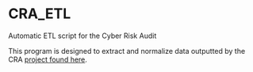 # CRA_ETL
Automatic ETL script for the Cyber Risk Audit 

This program is designed to extract and normalize data outputted by the CRA [project found here](https://github.com/sdshook/Audit). 
